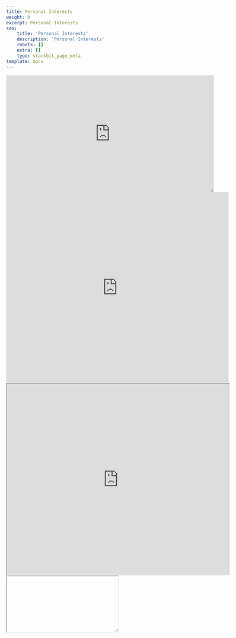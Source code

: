 ```yaml
---
title: Personal Interests
weight: 0
excerpt: Personal Interests
seo:
    title: 'Personal Interests'
    description: 'Personal Interests'
    robots: []
    extra: []
    type: stackbit_page_meta
template: docs
---
```


<iframe style="resize:both; overflow:scroll;"  sandbox="allow-scripts" style="resize:both; overflow:scroll;"    width="560" height="315" src="https://www.youtube.com/embed/xGZSWvFess8"  frameborder="0" allow="accelerometer; autoplay; clipboard-write; encrypted-media; gyroscope; picture-in-picture" allowfullscreen></iframe><br>

<iframe width="600" height="515" src="https://www.youtube-nocookie.com/embed/xGZSWvFess8" title="YouTube video player" frameborder="0" allow="accelerometer; autoplay; clipboard-write; encrypted-media; gyroscope; picture-in-picture" allowfullscreen></iframe><br>

<iframe width="600" height="515" src="https://www.youtube-nocookie.com/embed/xGZSWvFess8" title="YouTube video player"  clipboard-write;  allowfullscreen></iframe><br>

<iframe style="resize:both; overflow:scroll;"  sandbox="allow-scripts" style="resize:both; overflow:scroll;"></iframe>


